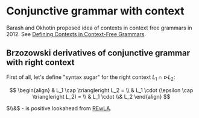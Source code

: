 # Conjunctive grammar with context

Barash and Okhotin proposed idea of contexts in context free grammars in 2012. See [Defining Contexts in Context-Free Grammars](https://www.semanticscholar.org/paper/Defining-Contexts-in-Context-Free-Grammars-Barash-Okhotin/f914cf1b9b4c879cd7becd1f490176e2b4a1583e).

## Brzozowski derivatives of conjunctive grammar with right context

First of all, let's define "syntax sugar" for the right context $L_1 \cap \triangleright L_2$:

$$
\begin{align}
& L_1 \cap \triangleright L_2 = \\
& L_1 \cdot (\epsilon \cap \triangleright L_2) = \\
& L_1 \cdot \\& L_2
\end{align}
$$

$\\&$ - is positive lookahead from [REwLA](Regular%20expressions%20with%20lookahead.md).

